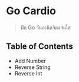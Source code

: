 # Go Cardio

> ฝึก Go วันละนิดจิตแจ่มใส

## Table of Contents

- Add Number
- Reverse String
- Reverse Int
